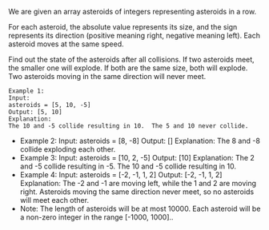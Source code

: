 We are given an array asteroids of integers representing asteroids in a row.

For each asteroid, the absolute value represents its size, and the sign represents its direction (positive meaning right, negative meaning left). Each asteroid moves at the same speed.

Find out the state of the asteroids after all collisions. If two asteroids meet, the smaller one will explode. If both are the same size, both will explode. Two asteroids moving in the same direction will never meet.

	Example 1:
	Input: 
	asteroids = [5, 10, -5]
	Output: [5, 10]
	Explanation: 
	The 10 and -5 collide resulting in 10.  The 5 and 10 never collide.
-
	Example 2:
	Input: 
	asteroids = [8, -8]
	Output: []
	Explanation: 
	The 8 and -8 collide exploding each other.
-
	Example 3:
	Input: 
	asteroids = [10, 2, -5]
	Output: [10]
	Explanation: 
	The 2 and -5 collide resulting in -5.  The 10 and -5 collide resulting in 10.
-
	Example 4:
	Input: 
	asteroids = [-2, -1, 1, 2]
	Output: [-2, -1, 1, 2]
	Explanation: 
	The -2 and -1 are moving left, while the 1 and 2 are moving right.
	Asteroids moving the same direction never meet, so no asteroids will meet each other.
-
	Note:
	The length of asteroids will be at most 10000.
	Each asteroid will be a non-zero integer in the range [-1000, 1000]..
